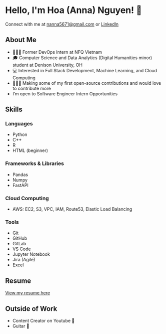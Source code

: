 # Hello, I'm Hoa (Anna) Nguyen! 👋

Connect with me at [nanna5671@gmail.com](mailto:nanna5671@gmail.com) or [LinkedIn](https://www.linkedin.com/in/hoa-nguyen-80b139262/)

## About Me
- 👩🏻‍💻 Former DevOps Intern at NFQ Vietnam
- 🎓 Computer Science and Data Analytics (Digital Humanities minor) student at Denison University, OH
- 💻 Interested in Full Stack Development, Machine Learning, and Cloud Computing
- 🧑‍🤝‍🧑 Making some of my first open-source contributions and would love to contribute more
- I’m open to Software Engineer Intern Opportunities

## Skills
### Languages
- Python
- C++
- R
- HTML (beginner)

### Frameworks & Libraries
- Pandas
- Numpy
- FastAPI

### Cloud Computing
- AWS: EC2, S3, VPC, IAM, Route53, Elastic Load Balancing

### Tools
- Git
- GitHub
- GitLab
- VS Code
- Jupyter Notebook
- Jira (Agile)
- Excel

## Resume
[View my resume here](https://drive.google.com/file/d/18qPl6bHbaa7Qoq0OZ7xOkAymLjiW9ll9/view?usp=sharing)

## Outside of Work
- Content Creator on Youtube 🎥
- Guitar 🎸
